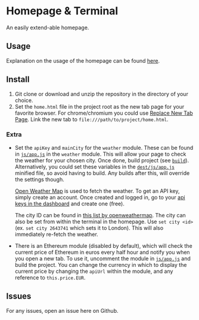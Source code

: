 # Homepage & Terminal

An easily extend-able homepage. 

## Usage

Explanation on the usage of the homepage can be found [here](docs/usage.md).

## Install

1. Git clone or download and unzip the repository in the directory of your choice.
2. Set the `home.html` file in the project root as the new tab page for your favorite browser. For chrome/chromium you could use [Replace New Tab Page](https://chrome.google.com/webstore/detail/replace-new-tab-page/cnkhddihkmmiiclaipbaaelfojkmlkja?utm_source=chrome-app-launcher-info-dialog). Link the new tab to `file:///path/to/project/home.html`.

### Extra

- Set the `apiKey` and `mainCity` for the `weather` module. These can be found in [`js/app.js`](js/app.js) in the `weather` module. This will allow your page to check the weather for your chosen city. Once done, build project (see [`build`](build)). Alternatively, you could set these variables in the [`dest/js/app.js`](dest/js/app.js) minified file, so avoid having to build. Any builds after this, will override the settings though.

  [Open Weather Map](https://openweathermap.org/) is used to fetch the weather. To get an API key, simply create an account. Once created and logged in, go to your [api keys in the dashboard](https://home.openweathermap.org/api_keys) and create one (free).

  The city ID can be found in [this list by openweathermap](http://openweathermap.org/help/city_list.txt). The city can also be set from within the terminal in the homepage. Use `set city <id>` (ex. `set city 2643741` which sets it to London). This will also immediately re-fetch the weather.

- There is an Ethereum module (disabled by default), which will check the current price of Ethereum in euros every half hour and notify you when you open a new tab. To use it, uncomment the module in [`js/app.js`](js/app.js) and build the project. You can change the currency in which to display the current price by changing the `apiUrl` within the module, and any reference to `this.price.EUR`.  

## Issues

For any issues, open an issue here on Github.